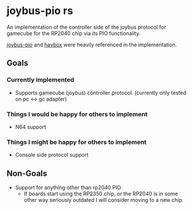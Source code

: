 # joybus-pio rs

An implementation of the controller side of the joybus protocol for gamecube for the RP2040 chip via its PIO functionality.

[joybus-pio](https://github.com/JonnyHaystack/joybus-pio) and [haybox](https://github.com/JonnyHaystack/HayBox) were heavily referenced in the implementation.

## Goals

### Currently implemented

* Supports gamecube (joybus) controller protocol. (currently only tested on pc <-> gc adapter)

### Things I would be happy for others to implement

* N64 support

### Things I might be happy for others to implement

* Console side protocol support

## Non-Goals

* Support for anything other than rp2040 PIO
  * If boards start using the RP2350 chip, or the RP2040 is in some other way seriously outdated I will consider moving to a new chip.
